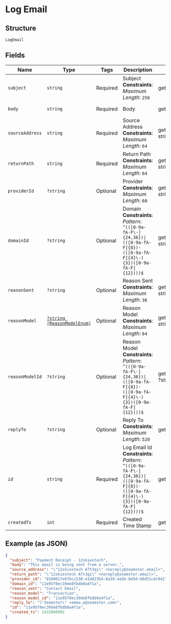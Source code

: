 
# Log Email

## Structure

`LogEmail`

## Fields

| Name | Type | Tags | Description | Getter | Setter |
|  --- | --- | --- | --- | --- | --- |
| `subject` | `string` | Required | Subject<br>**Constraints**: *Maximum Length*: `256` | getSubject(): string | setSubject(string subject): void |
| `body` | `string` | Required | Body | getBody(): string | setBody(string body): void |
| `sourceAddress` | `string` | Required | Source Address<br>**Constraints**: *Maximum Length*: `64` | getSourceAddress(): string | setSourceAddress(string sourceAddress): void |
| `returnPath` | `string` | Required | Return Path<br>**Constraints**: *Maximum Length*: `64` | getReturnPath(): string | setReturnPath(string returnPath): void |
| `providerId` | `?string` | Optional | Provider<br>**Constraints**: *Maximum Length*: `60` | getProviderId(): ?string | setProviderId(?string providerId): void |
| `domainId` | `?string` | Optional | Domain<br>**Constraints**: *Pattern*: `^(([0-9a-fA-F\-]{24,36})\|(([0-9a-fA-F]{8})-(([0-9a-fA-F]{4}\-){3})([0-9a-fA-F]{12})))$` | getDomainId(): ?string | setDomainId(?string domainId): void |
| `reasonSent` | `?string` | Optional | Reason Sent<br>**Constraints**: *Maximum Length*: `36` | getReasonSent(): ?string | setReasonSent(?string reasonSent): void |
| `reasonModel` | [`?string (ReasonModelEnum)`](../../doc/models/reason-model-enum.md) | Optional | Reason Model<br>**Constraints**: *Maximum Length*: `64` | getReasonModel(): ?string | setReasonModel(?string reasonModel): void |
| `reasonModelId` | `?string` | Optional | Reason Model<br>**Constraints**: *Pattern*: `^(([0-9a-fA-F\-]{24,36})\|(([0-9a-fA-F]{8})-(([0-9a-fA-F]{4}\-){3})([0-9a-fA-F]{12})))$` | getReasonModelId(): ?string | setReasonModelId(?string reasonModelId): void |
| `replyTo` | `?string` | Optional | Reply To<br>**Constraints**: *Maximum Length*: `520` | getReplyTo(): ?string | setReplyTo(?string replyTo): void |
| `id` | `string` | Required | Log Email Id<br>**Constraints**: *Pattern*: `^(([0-9a-fA-F\-]{24,36})\|(([0-9a-fA-F]{8})-(([0-9a-fA-F]{4}\-){3})([0-9a-fA-F]{12})))$` | getId(): string | setId(string id): void |
| `createdTs` | `int` | Required | Created Time Stamp | getCreatedTs(): int | setCreatedTs(int createdTs): void |

## Example (as JSON)

```json
{
  "subject": "Payment Receipt - 12skiestech",
  "body": "This email is being sent from a server.",
  "source_address": "\"12skiestech A7t3qi\" <noreply@zeamster.email>",
  "return_path": "\"12skiestech A7t3qi\" <noreply@zeamster.email>",
  "provider_id": "0100017e67bcc530-e1dd23b4-8a39-4a5b-8d5d-68d51c4c942f-000000",
  "domain_id": "11e95f8ec39de8fbdb0a4f1a",
  "reason_sent": "Contact Email",
  "reason_model": "Transaction",
  "reason_model_id": "11e95f8ec39de8fbdb0a4f1a",
  "reply_to": "\"Zeamster\" <emma.p@zeamster.com>",
  "id": "11e95f8ec39de8fbdb0a4f1a",
  "created_ts": 1422040992
}
```

